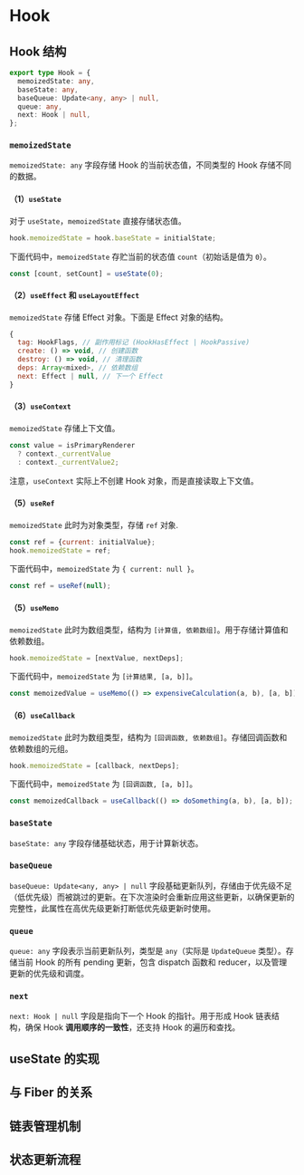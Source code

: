 # Hook

## Hook 结构

```typescript
export type Hook = {
  memoizedState: any,
  baseState: any,
  baseQueue: Update<any, any> | null,
  queue: any,
  next: Hook | null,
};
```

### `memoizedState`

`memoizedState: any` 字段存储 Hook 的当前状态值，不同类型的 Hook 存储不同的数据。

#### （1）`useState`

对于 `useState`，`memoizedState` 直接存储状态值。

```javascript
hook.memoizedState = hook.baseState = initialState;
```

下面代码中，`memoizedState` 存贮当前的状态值 `count`（初始话是值为 `0`）。

```javascript
const [count, setCount] = useState(0);
```

#### （2）`useEffect` 和 `useLayoutEffect`

`memoizedState` 存储 Effect 对象。下面是 Effect 对象的结构。

```javascript
{
  tag: HookFlags, // 副作用标记 (HookHasEffect | HookPassive)
  create: () => void, // 创建函数
  destroy: () => void, // 清理函数
  deps: Array<mixed>, // 依赖数组
  next: Effect | null, // 下一个 Effect
}
```

#### （3）`useContext`

`memoizedState` 存储上下文值。

```javascript
const value = isPrimaryRenderer
  ? context._currentValue
  : context._currentValue2;
```

注意，`useContext` 实际上不创建 Hook 对象，而是直接读取上下文值。

#### （5）`useRef`

`memoizedState` 此时为对象类型，存储 `ref` 对象.

```javascript
const ref = {current: initialValue};
hook.memoizedState = ref;
```

下面代码中，`memoizedState` 为 `{ current: null }`。

```javascript
const ref = useRef(null);
```

#### （5）`useMemo`

`memoizedState` 此时为数组类型，结构为 `[计算值, 依赖数组]`。用于存储计算值和依赖数组。

```javascript
hook.memoizedState = [nextValue, nextDeps];
```

下面代码中，`memoizedState` 为 `[计算结果, [a, b]]`。

```javascript
const memoizedValue = useMemo(() => expensiveCalculation(a, b), [a, b]);
```

#### （6）`useCallback`

`memoizedState` 此时为数组类型，结构为 `[回调函数, 依赖数组]`。存储回调函数和依赖数组的元组。

```javascript
hook.memoizedState = [callback, nextDeps];
```

下面代码中，`memoizedState` 为 `[回调函数, [a, b]]`。

```javascript
const memoizedCallback = useCallback(() => doSomething(a, b), [a, b]);
```

### `baseState`

`baseState: any` 字段存储基础状态，用于计算新状态。

### `baseQueue`

`baseQueue: Update<any, any> | null` 字段基础更新队列，存储由于优先级不足（低优先级）而被跳过的更新。在下次渲染时会重新应用这些更新，以确保更新的完整性，此属性在高优先级更新打断低优先级更新时使用。

### `queue`

`queue: any` 字段表示当前更新队列，类型是 `any`（实际是 `UpdateQueue` 类型）。存储当前 Hook 的所有 pending 更新，包含 dispatch 函数和 reducer，以及管理更新的优先级和调度。

### `next`

`next: Hook | null` 字段是指向下一个 Hook 的指针。用于形成 Hook 链表结构，确保 Hook **调用顺序的一致性**，还支持 Hook 的遍历和查找。

## useState 的实现

## 与 Fiber 的关系

## 链表管理机制

## 状态更新流程
